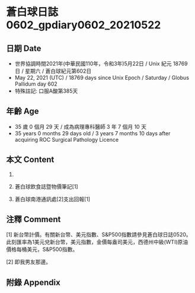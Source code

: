 [_metadata_:encoding]: - "utf-8"
[_metadata_:language]: - "zh-Hant-TW"
[_metadata_:fileformat]: - "markdown"
[_metadata_:MIME_type]: - "text/plain"
[_metadata_:markdown_version]: - "commonmark version 0.29"
[_metadata_:markdown_spec]: - "https://spec.commonmark.org/0.29/"

# 蒼白球日誌0602_gpdiary0602_20210522 #

## 日期 Date ##

* 世界協調時間2021年(中華民國110年，令和3年)5月22日 / Unix 紀元 18769 日 / 星期六 / 蒼白球紀元第602日
* May 22, 2021 (UTC) / 18769 days since Unix Epoch / Saturday / Globus Pallidum day 602
* 特殊註記: 口服A酸第385天

## 年齡 Age ##

* 35 歲 0 個月 29 天 / 成為病理專科醫師 3 年 7 個月 10 天
* 35 years 0 months 29 days old / 3 years 7 months 10 days after acquiring ROC Surgical Pathology Licence

## 本文 Content ##

1. 

    
2. 蒼白球飲食誌暨物價筆記[1]

    
3. 蒼白球南港通訊處[2]支出回報[1]

    

## 注釋 Comment ##

[1] 新台幣計價。有關新台幣、美元指數、S&P500指數請參見蒼白球日誌0520。此刻匯率為1美元兌新台幣，美元指數，金價每盎司美元，西德州中級(WTI)原油價格每桶美元，S&P500指數。


[2] 即我男友那邊。



## 附錄 Appendix ##

